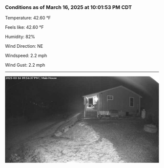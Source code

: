 ### Conditions as of March 16, 2025 at 10:01:53 PM CDT 

Temperature: 42.60 &deg;F

Feels like: 42.60 &deg;F

Humidity: 82%

Wind Direction: NE

Windspeed: 2.2 mph

Wind Gust: 2.2 mph

---

<img src="./images/latest.jpeg"/>


